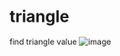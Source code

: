 # triangle
 find triangle value
![image](https://github.com/Darshan1711/triangle/assets/146448963/aaa6988e-bb39-4908-826e-b2b6b0cd9d18)
